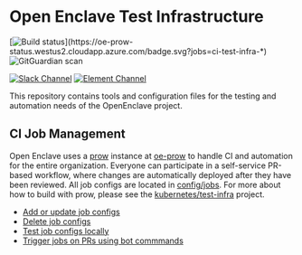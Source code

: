 # Open Enclave Test Infrastructure


[![Build status](https://oe-prow-status.westus2.cloudapp.azure.com/badge.svg?jobs=ci-test-infra-*)](https://oe-prow-status.westus2.cloudapp.azure.com/badge.svg?jobs=ci-test-infra-*) ![GitGuardian scan](https://github.com/openenclave-ci/test-infra/workflows/GitGuardian%20scan/badge.svg)

[![Slack Channel](https://img.shields.io/badge/Slack-Join-purple)](https://openenclaveciteam.slack.com/)
[![Element Channel](https://img.shields.io/badge/Matrix-Join-green)](https://matrix.to/#/!iUVElxxPQQMxGLHAJH:openenclave.io?via=openenclave.io)

This repository contains tools and configuration files for the testing and automation needs of the OpenEnclave project.

CI Job Management
------------------------------

Open Enclave uses a [prow](https://github.com/kubernetes/test-infra/blob/master/prow) instance at [oe-prow](https://oe-prow-status.westus2.cloudapp.azure.com/) to handle CI and automation for the entire organization. Everyone can participate in a self-service PR-based workflow, where changes are automatically deployed after they have been reviewed. All job configs are located in [config/jobs](config/jobs). For more about how to build with prow, please see the [kubernetes/test-infra](https://github.com/kubernetes/test-infra#ci-job-management) project.

- [Add or update job configs](https://github.com/kubernetes/test-infra/blob/master/config/jobs/README.md#adding-or-updating-jobs)
- [Delete job configs](https://github.com/kubernetes/test-infra/blob/master/config/jobs/README.md#deleting-jobs)
- [Test job configs locally](https://github.com/kubernetes/test-infra/blob/master/config/jobs/README.md#testing-jobs-locally)
- [Trigger jobs on PRs using bot commmands](https://go.k8s.io/bot-commands)
